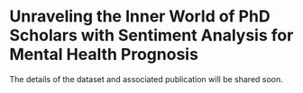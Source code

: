 # Unraveling the Inner World of PhD Scholars with Sentiment Analysis for Mental Health Prognosis

The details of the dataset and associated publication will be shared soon.
